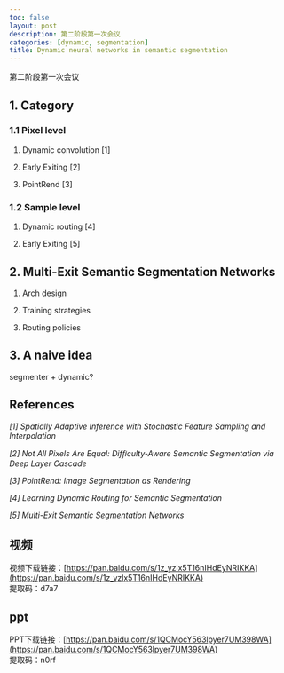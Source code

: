 ```yaml
---
toc: false
layout: post
description: 第二阶段第一次会议
categories: [dynamic, segmentation]
title: Dynamic neural networks in semantic segmentation
---
```


第二阶段第一次会议
## 1. Category

### 1.1 Pixel level

1) Dynamic convolution [1]

2) Early Exiting  [2]

3) PointRend  [3]

### 1.2 Sample level

1) Dynamic routing [4]

2) Early Exiting [5]

## 2. Multi-Exit Semantic Segmentation Networks

1) Arch design

2) Training strategies

3) Routing policies

## 3. A naive idea

segmenter + dynamic?

## References

*[1] Spatially Adaptive Inference with Stochastic Feature Sampling and Interpolation*

*[2] Not All Pixels Are Equal: Difﬁculty-Aware Semantic Segmentation via Deep Layer Cascade*

*[3] PointRend: Image Segmentation as Rendering*

*[4] Learning Dynamic Routing for Semantic Segmentation*

*[5] Multi-Exit Semantic Segmentation Networks*


## 视频
视频下载链接：[https://pan.baidu.com/s/1z_yzlx5T16nIHdEyNRIKKA](https://pan.baidu.com/s/1z_yzlx5T16nIHdEyNRIKKA)   
提取码：d7a7 

## ppt
PPT下载链接：[https://pan.baidu.com/s/1QCMocY563lpyer7UM398WA](https://pan.baidu.com/s/1QCMocY563lpyer7UM398WA)    
提取码：n0rf 

